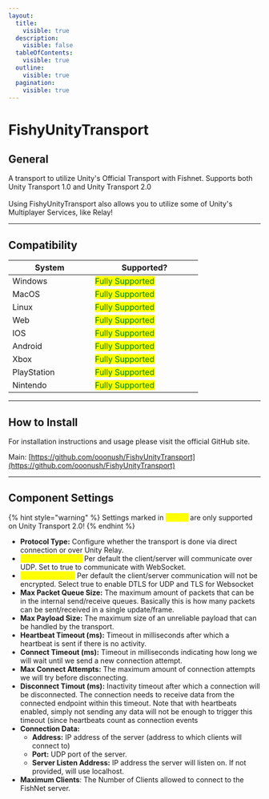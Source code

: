 ```yaml
---
layout:
  title:
    visible: true
  description:
    visible: false
  tableOfContents:
    visible: true
  outline:
    visible: true
  pagination:
    visible: true
---
```


# FishyUnityTransport

## General

A transport to utilize Unity's Official Transport with Fishnet. Supports both Unity Transport 1.0 and Unity Transport 2.0\
\
Using FishyUnityTransport also allows you to utilize some of Unity's Multiplayer Services, like Relay!

***

## Compatibility

<table data-full-width="false"><thead><tr><th width="149">System</th><th width="198">Supported?</th></tr></thead><tbody><tr><td>Windows</td><td><mark style="color:green;">Fully Supported</mark></td></tr><tr><td>MacOS</td><td><mark style="color:green;">Fully Supported</mark></td></tr><tr><td>Linux</td><td><mark style="color:green;">Fully Supported</mark></td></tr><tr><td>Web</td><td><mark style="color:green;">Fully Supported</mark></td></tr><tr><td>IOS</td><td><mark style="color:green;">Fully Supported</mark></td></tr><tr><td>Android</td><td><mark style="color:green;">Fully Supported</mark></td></tr><tr><td>Xbox</td><td><mark style="color:green;">Fully Supported</mark></td></tr><tr><td>PlayStation</td><td><mark style="color:green;">Fully Supported</mark></td></tr><tr><td>Nintendo</td><td><mark style="color:green;">Fully Supported</mark></td></tr></tbody></table>

***

## How to Install

For installation instructions and usage please visit the official GitHub site.

Main: [https://github.com/ooonush/FishyUnityTransport](https://github.com/ooonush/FishyUnityTransport)

***

## Component Settings

{% hint style="warning" %}
Settings marked in <mark style="color:yellow;">**Yellow**</mark> are only supported on Unity Transport 2.0!
{% endhint %}

* **Protocol Type:** Configure whether the transport is done via direct connection or over Unity Relay.
* <mark style="color:yellow;">**Use Web Sockets:**</mark> Per default the client/server will communicate over UDP. Set to true to communicate with WebSocket.
* <mark style="color:yellow;">**Use Encryption:**</mark> Per default the client/server communication will not be encrypted. Select true to enable DTLS for UDP and TLS for Websocket
* **Max Packet Queue Size:** The maximum amount of packets that can be in the internal send/receive queues. Basically this is how many packets can be sent/received in a single update/frame.
* **Max Payload Size:** The maximum size of an unreliable payload that can be handled by the transport.
* **Heartbeat Timeout (ms):** Timeout in milliseconds after which a heartbeat is sent if there is no activity.
* **Connect Timeout (ms):** Timeout in milliseconds indicating how long we will wait until we send a new connection attempt.
* **Max Connect Attempts:** The maximum amount of connection attempts we will try before disconnecting.
* **Disconnect Timout (ms):** Inactivity timeout after which a connection will be disconnected. The connection needs to receive data from the connected endpoint within this timeout. Note that with heartbeats enabled, simply not sending any data will not be enough to trigger this timeout (since heartbeats count as connection events
* **Connection Data:**
  * **Address:** IP address of the server (address to which clients will connect to)
  * **Port:** UDP port of the server.
  * **Server Listen Address:** IP address the server will listen on. If not provided, will use localhost.
* **Maximum Clients**: The Number of Clients allowed to connect to the FishNet server.
